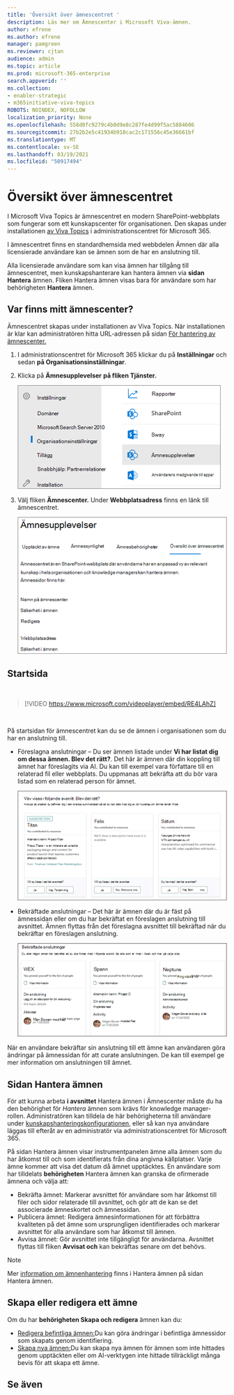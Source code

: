 ```yaml
---
title: 'Översikt över ämnescentret '
description: Läs mer om Ämnescenter i Microsoft Viva-ämnen.
author: efrene
ms.author: efrene
manager: pamgreen
ms.reviewer: cjtan
audience: admin
ms.topic: article
ms.prod: microsoft-365-enterprise
search.appverid: ''
ms.collection:
- enabler-strategic
- m365initiative-viva-topics
ROBOTS: NOINDEX, NOFOLLOW
localization_priority: None
ms.openlocfilehash: 558d0fc9279c4b0d9e8c287fe4d99f5ac5884606
ms.sourcegitcommit: 27b2b2e5c41934b918cac2c171556c45e36661bf
ms.translationtype: MT
ms.contentlocale: sv-SE
ms.lasthandoff: 03/19/2021
ms.locfileid: "50917494"
---
```

# <a name="topic-center-overview"></a>Översikt över ämnescentret


I Microsoft Viva Topics är ämnescentret en modern SharePoint-webbplats som fungerar som ett kunskapscenter för organisationen. Den skapas under installationen [av Viva Topics](set-up-topic-experiences.md) i administrationscentret för Microsoft 365.

I ämnescentret finns en standardhemsida med webbdelen Ämnen där alla licensierade användare kan se ämnen som de har en anslutning till. 

Alla licensierade användare som kan visa ämnen har tillgång till ämnescentret, men kunskapshanterare kan hantera ämnen via **sidan Hantera** ämnen. Fliken Hantera ämnen visas bara för användare som har behörigheten **Hantera** ämnen. 

## <a name="where-is-my-topic-center"></a>Var finns mitt ämnescenter?

Ämnescentret skapas under installationen av Viva Topics. När installationen är klar kan administratören hitta URL-adressen på sidan [För hantering av ämnescenter.](./topic-experiences-administration.md#to-access-topics-management-settings)


1. I administrationscentret för Microsoft 365 klickar du på **Inställningar** och sedan **på Organisationsinställningar**.
2. Klicka på **Ämnesupplevelser** **på fliken Tjänster.**

    ![Koppla personer till kunskap](../media/admin-org-knowledge-options-completed.png) </br>

3. Välj fliken **Ämnescenter.** Under **Webbplatsadress** finns en länk till ämnescentret.

    ![knowledge-network-settings](../media/knowledge-network-settings-topic-center.png) </br>



## <a name="home-page"></a>Startsida

</br>

> [!VIDEO https://www.microsoft.com/videoplayer/embed/RE4LAhZ]  

</br>


På startsidan för ämnescentret kan du se de ämnen i organisationen som du har en anslutning till.

- Föreslagna anslutningar – Du ser ämnen listade under **Vi har listat dig om dessa ämnen. Blev det rätt?**. Det här är ämnen där din koppling till ämnet har föreslagits via AI. Du kan till exempel vara författare till en relaterad fil eller webbplats. Du uppmanas att bekräfta att du bör vara listad som en relaterad person för ämnet.

   ![Föreslagna anslutningar](../media/knowledge-management/my-topics.png) </br>
 
- Bekräftade anslutningar – Det här är ämnen där du är fäst på ämnessidan eller om du har bekräftat en föreslagen anslutning till avsnittet. Ämnen flyttas från det föreslagna avsnittet till bekräftad när du bekräftar en föreslagen anslutning.
 
   ![Bekräftade ämnen](../media/knowledge-management/my-topics-confirmed.png) </br>

När en användare bekräftar sin anslutning till ett ämne kan användaren göra ändringar på ämnessidan för att curate anslutningen. De kan till exempel ge mer information om anslutningen till ämnet.


## <a name="manage-topics-page"></a>Sidan Hantera ämnen

För att kunna arbeta **i avsnittet** Hantera ämnen i Ämnescenter måste du ha den behörighet för *Hantera* ämnen som krävs för knowledge manager-rollen. Administratören kan tilldela de här [](set-up-topic-experiences.md)behörigheterna till användare under [kunskapshanteringskonfigurationen,](topic-experiences-knowledge-rules.md) eller så kan nya användare läggas till efteråt av en administratör via administrationscentret för Microsoft 365.

På sidan Hantera ämnen visar instrumentpanelen ämne alla ämnen som du har åtkomst till och som identifierats från dina angivna källplatser. Varje ämne kommer att visa det datum då ämnet upptäcktes. En användare som har tilldelats **behörigheten** Hantera ämnen kan granska de ofirmerade ämnena och välja att:
- Bekräfta ämnet: Markerar avsnittet för användare som har åtkomst till filer och sidor relaterade till avsnittet, och gör att de kan se det associerade ämneskortet och ämnessidan.
- Publicera ämnet: Redigera ämnesinformationen för att förbättra kvaliteten på det ämne som ursprungligen identifierades och markerar avsnittet för alla användare som har åtkomst till ämnen. 
- Avvisa ämnet: Gör avsnittet inte tillgängligt för användarna. Avsnittet flyttas till fliken **Avvisat och** kan bekräftas senare om det behövs. 

> [!Note] 
> Mer [information om ämnenhantering](manage-topics.md) finns i Hantera ämnen på sidan Hantera ämnen.


## <a name="create-or-edit-a-topic"></a>Skapa eller redigera ett ämne

Om du har **behörigheten Skapa och redigera** ämnen kan du:

- [Redigera befintliga ämnen:](edit-a-topic.md)Du kan göra ändringar i befintliga ämnessidor som skapats genom identifiering.
- [Skapa nya ämnen:](create-a-topic.md)Du kan skapa nya ämnen för ämnen som inte hittades genom upptäckten eller om AI-verktygen inte hittade tillräckligt många bevis för att skapa ett ämne.






## <a name="see-also"></a>Se även



